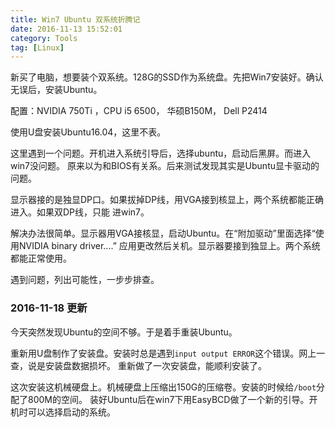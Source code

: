 ```yaml
---
title: Win7 Ubuntu 双系统折腾记
date: 2016-11-13 15:52:01
category: Tools
tag: [Linux]
---
```


新买了电脑，想要装个双系统。128G的SSD作为系统盘。先把Win7安装好。确认无误后，安装Ubuntu。

配置：NVIDIA 750Ti ，CPU i5 6500， 华硕B150M， Dell P2414

使用U盘安装Ubuntu16.04，这里不表。

这里遇到一个问题。开机进入系统引导后，选择ubuntu，启动后黑屏。而进入win7没问题。
原来以为和BIOS有关系。后来测试发现其实是Ubuntu显卡驱动的问题。

显示器接的是独显DP口。如果拔掉DP线，用VGA接到核显上，两个系统都能正确进入。如果双DP线，只能
进win7。

解决办法很简单。显示器用VGA接核显，启动Ubuntu。在“附加驱动”里面选择“使用NVIDIA binary driver....”
应用更改然后关机。显示器要接到独显上。两个系统都能正常使用。


遇到问题，列出可能性，一步步排查。

### 2016-11-18 更新
今天突然发现Ubuntu的空间不够。于是着手重装Ubuntu。

重新用U盘制作了安装盘。安装时总是遇到`input output ERROR`这个错误。网上一查，说是安装盘数据损坏。
重新做了一次安装盘，能顺利安装了。

这次安装这机械硬盘上。机械硬盘上压缩出150G的压缩卷。安装的时候给`/boot`分配了800M的空间。
装好Ubuntu后在win7下用EasyBCD做了一个新的引导。开机时可以选择启动的系统。
